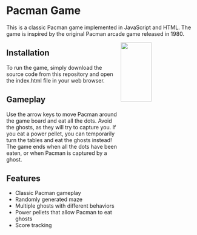 # Pacman Game

This is a classic Pacman game implemented in JavaScript and HTML. The game is inspired by the original Pacman arcade game released in 1980.

<img src="https://user-images.githubusercontent.com/113919501/224431640-e7c90901-9204-4c94-8936-c25897ff5620.png" align="right" width=40% height=20%>

## Installation

To run the game, simply download the source code from this repository and open the index.html file in your web browser.

## Gameplay

Use the arrow keys to move Pacman around the game board and eat all the dots. Avoid the ghosts, as they will try to capture you.
If you eat a power pellet, you can temporarily turn the tables and eat the ghosts instead!
The game ends when all the dots have been eaten, or when Pacman is captured by a ghost.

## Features

- Classic Pacman gameplay
- Randomly generated maze
- Multiple ghosts with different behaviors
- Power pellets that allow Pacman to eat ghosts
- Score tracking
